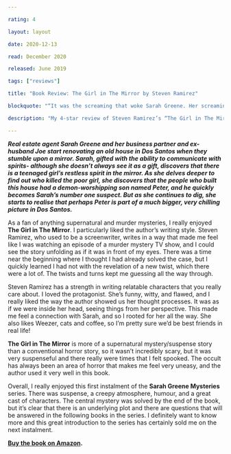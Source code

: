```yaml
---

rating: 4

layout: layout

date: 2020-12-13

read: December 2020

released: June 2019

tags: ["reviews"]

title: "Book Review: The Girl in The Mirror by Steven Ramirez" 

blockquote: "“It was the screaming that woke Sarah Greene. Her screaming. Sitting up, she tried calming her jackhammering heart by using a breathing technique she’d learned from a psychologist years ago.”"

description: "My 4-star review of Steven Ramirez’s “The Girl in The Mirror.”"

---
```


***Real estate agent Sarah Greene and her business partner and ex-husband Joe start renovating an old house in Dos Santos when they stumble upon a mirror. Sarah, gifted with the ability to communicate with spirits- although she doesn’t always see it as a gift, discovers that there is a teenaged girl’s restless spirit in the mirror. As she delves deeper to find out who killed the poor girl, she discovers that the people who built this house had a demon-worshipping son named Peter, and he quickly becomes Sarah’s number one suspect. But as she continues to dig, she starts to realise that perhaps Peter is part of a much bigger, very chilling picture in Dos Santos.***

As a fan of anything supernatural and murder mysteries, I really enjoyed **The Girl in The Mirror**. I particularly liked the author’s writing style. Steven Ramirez, who used to be a screenwriter, writes in a way that made me feel like I was watching an episode of a murder mystery TV show, and I could see the story unfolding as if it was in front of my eyes.
There was a time near the beginning where I thought I had already solved the case, but I quickly learned I had not with the revelation of a new twist, which there were a lot of. The twists and turns kept me guessing all the way through.

Steven Ramirez has a strength in writing relatable characters that you really care about. I loved the protagonist. She’s funny, witty, and flawed, and I really liked the way the author showed us her thought processes. It was as if we were inside her head, seeing things from her perspective. This made me feel a connection with Sarah, and so I rooted for her all the way. She also likes Weezer, cats and coffee, so I’m pretty sure we’d be best friends in real life!

**The Girl in The Mirror** is more of a supernatural mystery/suspense story than a conventional horror story, so it wasn’t incredibly scary, but it was very suspenseful and there really were times that I felt spooked. The occult has always been an area of horror that makes me feel very uneasy, and the author used it very well in this book.

Overall, I really enjoyed this first instalment of the **Sarah Greene Mysteries** series. There was suspense, a creepy atmosphere, humour, and a great cast of characters. The central mystery was solved by the end of the book, but it’s clear that there is an underlying plot and there are questions that will be answered in the following books in the series. I definitely want to know more and this great introduction to the series has certainly sold me on the next instalment.

**[Buy the book on Amazon](https://www.amazon.com/Girl-Mirror-Supernatural-Mystery-Mysteries-ebook/dp/B07PBQL4D8).**